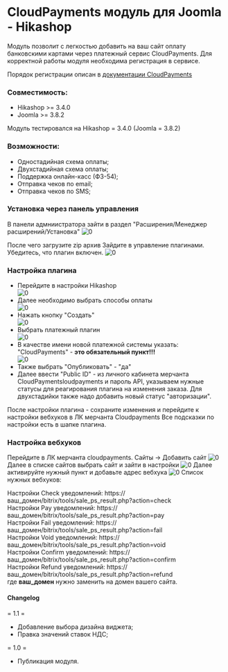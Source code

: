 # CloudPayments модуль для Joomla - Hikashop
Модуль позволит с легкостью добавить на ваш сайт оплату банковскими картами через платежный сервис CloudPayments. 
Для корректной работы модуля необходима регистрация в сервисе.

Порядок регистрации описан в [документации CloudPayments](https://cloudpayments.ru/Docs/Connect)

### Совместимость:
- Hikashop >= 3.4.0
- Joomla >= 3.8.2


Модуль тестировался на Hikashop = 3.4.0 (Joomla = 3.8.2)

### Возможности:
- Одностадийная схема оплаты;
- Двухстадийная схема оплаты;
- Поддержка онлайн-касс (ФЗ-54);
- Отправка чеков по email;
- Отправка чеков по SMS;



### Установка через панель управления
В панели адмниистратора зайти в раздел "Расширения/Менеджер расширений/Установка"
![0](pics/0.png)

После чего загрузите zip архив
 Зайдите в управление плагинами. Убедитесь, что плагин включен.
![0](pics/9.png)

### Настройка плагина
- Перейдите в настройки Hikashop  
![0](pics/1.png)
- Далее необходимо выбрать способы оплаты   
![0](pics/2.png)
- Нажать кнопку "Создать"  
![0](pics/3.png)
- Выбрать  платежный плагин  
![0](pics/4.png)
- В качестве имени новой платежной системы указать: "CloudPayments" - **это обязательный пункт!!!**  
![0](pics/5.png)
- Также выбрать "Опубликовать" - "да"
- Далее ввести "Public ID" - из личного кабинета мерчанта CloudPaymentsloudpayments и пароль API, указываем нужные статусы для реагирования плагина на изменения заказа. Для двухстадийки также надо добавить новый статус "авторизации".

После настройки плагина - сохраните изменения и перейдите к настройки вебхуков в ЛК мерчанта Cloudpayments
Все подсказки по настройки есть в шапке плагина. 

### Настройка вебхуков
Перейдите в ЛК мерчанта cloudpayments. Сайты -> Добавить сайт
![0](pics/6.png)
Далее в списке сайтов выбрать  сайт и зайти в настройки
![0](pics/7.png)
Далее активируйте нужный пункт и добавьте адрес вебхука
![0](pics/8.png)
Список нужных вебхуков:

Настройки Сheck уведомлений: https://ваш_домен/bitrix/tools/sale_ps_result.php?action=check  
Настройки Pay уведомлений: https://ваш_домен/bitrix/tools/sale_ps_result.php?action=pay  
Настройки Fail уведомлений: https://ваш_домен/bitrix/tools/sale_ps_result.php?action=fail  
Настройки Void уведомлений: https://ваш_домен/bitrix/tools/sale_ps_result.php?action=void  
Настройки Confirm уведомлений: https://ваш_домен/bitrix/tools/sale_ps_result.php?action=confirm  
Настройки Refund уведомлений: https://ваш_домен/bitrix/tools/sale_ps_result.php?action=refund  
где **ваш_домен** нужно заменить на домен вашего сайта.  

#### Changelog

= 1.1 = 
* Добавление выбора дизайна виджета;  
* Правка значений ставок НДС;

= 1.0 =
* Публикация модуля.